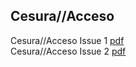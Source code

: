 ## Cesura//Acceso

Cesura//Acceso Issue 1 [pdf](https://paulabbott.net/assets/cesura/Cesura-Acceso-Issue-2-small.pdf/assets/cesura/Cesura-Acceso-Issue-1-small.pdf)  
Cesura//Acceso Issue 2 [pdf](https://paulabbott.net/assets/cesura/Cesura-Acceso-Issue-2-small.pdf)
